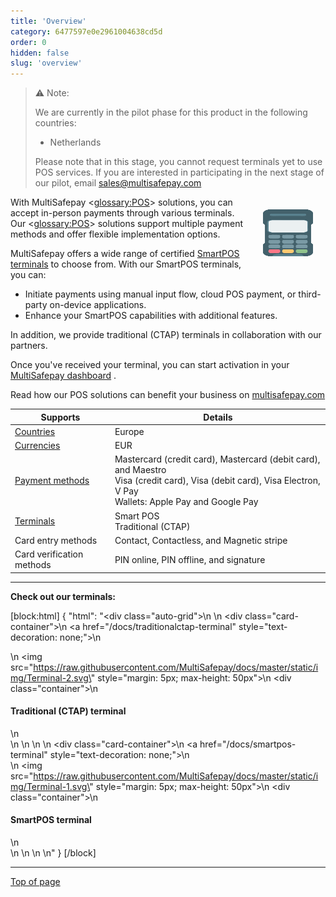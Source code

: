 ```yaml
---
title: 'Overview'
category: 6477597e0e2961004638cd5d
order: 0
hidden: false
slug: 'overview'
---
```


> ⚠️ Note:
> 
> We are currently in the pilot phase for this product in the following countries:
>
> - Netherlands
>
> Please note that in this stage, you cannot request terminals yet to use POS services.
> If you are interested in participating in the next stage of our pilot, email sales@multisafepay.com

<img src="https://raw.githubusercontent.com/MultiSafepay/docs/master/static/img/Terminal-1.svg" width="80" align="right" style="margin: 20px 20px 20px 30px; max-height: 75px"/>

With MultiSafepay <<glossary:POS>> solutions, you can accept in-person payments through various terminals. Our <<glossary:POS>> solutions support multiple payment methods and offer flexible implementation options.

MultiSafepay offers a wide range of certified <a href="https://www.multisafepay.com/nl_nl/oplossingen/in-person-pos/pin-terminals" target="_blank">SmartPOS terminals</a> <i class="fa fa-external-link" style="font-size:12px;color:#8b929e"></i> to choose from. With our SmartPOS terminals, you can:

- Initiate payments using manual input flow, cloud POS payment, or third-party on-device applications.
- Enhance your SmartPOS capabilities with additional features.

In addition, we provide traditional (CTAP) terminals in collaboration with our partners.

Once you've received your terminal, you can start activation in your <a href="https://merchant.multisafepay.com/" target="_blank">MultiSafepay dashboard</a> <i class="fa fa-external-link" style="font-size:12px;color:#8b929e"></i>.

Read how our POS solutions can benefit your business on <a href="https://www.multisafepay.com/solutions/in-person" target="_blank">multisafepay.com</a> <i class="fa fa-external-link" style="font-size:12px;color:#8b929e"></i>

| Supports | Details |
| --- | ---|
|[Countries](/docs/payment-methods#payment-methods-by-country) |Europe    |
| [Currencies](/docs/currencies/)  | EUR    |
|[Payment methods](/docs/payment-pages/)  | Mastercard (credit card), Mastercard (debit card), and Maestro <br> Visa (credit card), Visa (debit card), Visa Electron, V Pay <br> Wallets: Apple Pay and Google Pay    |
| <a href="https://www.multisafepay.com/nl_nl/oplossingen/in-person-pos/pin-terminals" target="_blank">Terminals</a> <i class="fa fa-external-link" style="font-size:12px;color:#8b929e"></i>  | Smart POS <br> Traditional (CTAP)   |
| Card entry methods | Contact, Contactless, and Magnetic stripe |
| Card verification methods | PIN online, PIN offline, and signature |

---

**Check out our terminals:**

[block:html]
{
  "html": "<div class=\"auto-grid\">\n \n  <div class=\"card-container\">\n        <a href=\"/docs/traditionalctap-terminal\" style=\"text-decoration: none;\">\n            <div>\n                <img src=\"https://raw.githubusercontent.com/MultiSafepay/docs/master/static/img/Terminal-2.svg\" style=\"margin: 5px; max-height: 50px\">\n                <div class=\"container\">\n                    <h4><b>Traditional (CTAP) terminal</b></h4>\n                </div>\n            </div>\n        </a>\n    </div>\n  <div class=\"card-container\">\n        <a href=\"/docs/smartpos-terminal\" style=\"text-decoration: none;\">\n            <div>\n                <img src=\"https://raw.githubusercontent.com/MultiSafepay/docs/master/static/img/Terminal-1.svg\" style=\"margin: 5px; max-height: 50px\">\n                <div class=\"container\">\n                    <h4><b>SmartPOS terminal</b></h4>\n                </div>\n            </div>\n        </a>\n    </div>\n<style>\n\nb {\n  color: #384248 !important;\n}\n  \n.auto-grid {\n  --auto-grid-min-size: 250px;\n  \n  display: grid;\n  grid-template-columns: repeat(auto-fill, minmax(var(--auto-grid-min-size), 1fr));\n}\n\n.card-container {\n  box-shadow: 0 4px 8px 0 rgba(0, 0, 0, 0.2); /* this adds the \"card\" effect */\n  padding: 16px;\n  text-align: center;\n  border-radius: 5px;\n  margin: 15px\n} \n\n.card-container:hover {\n  box-shadow: 0 8px 16px 0 rgb(0 0 0 / 20%);\n  transform: translateY(-0.2rem);\n  transition: all 0.2s;\n  cursor: pointer;\n}  \n\n</style>"
}
[/block]

---



[Top of page](#)